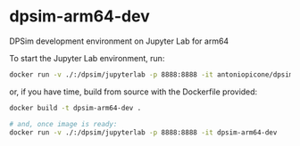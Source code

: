 # dpsim-arm64-dev
DPSim development environment on Jupyter Lab for arm64

To start the Jupyter Lab environment, run:

```sh
docker run -v ./:/dpsim/jupyterlab -p 8888:8888 -it antoniopicone/dpsim-arm64-dev:1.0.2
```

or, if you have time, build from source with the Dockerfile provided:
```bash
docker build -t dpsim-arm64-dev .

# and, once image is ready:
docker run -v ./:/dpsim/jupyterlab -p 8888:8888 -it dpsim-arm64-dev
```
